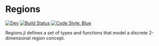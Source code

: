 # Regions

[![Dev](https://img.shields.io/badge/docs-dev-blue.svg)](https://schrpe.github.io/Regions.jl/dev)
[![Build Status](https://github.com/schrpe/Regions.jl/actions/workflows/Test/badge.svg)](https://github.com/schrpe/Regions.jl/actions)
[![Code Style: Blue](https://img.shields.io/badge/code%20style-blue-4495d1.svg)](https://github.com/invenia/BlueStyle)

Regions.jl defines a set of types and functions that model a discrete 2-dimensional region concept.
